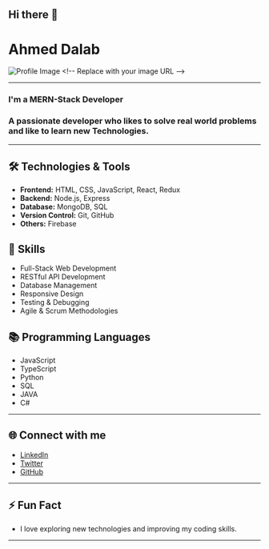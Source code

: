 ## Hi there 👋

<!--
**ahmed-dalab/ahmed-dalab** is a ✨ _special_ ✨ repository because its `README.md` (this file) appears on your GitHub profile.
-->

# Ahmed Dalab
![Profile Image]([https://www.google.com/search?q=developer+image+png&oq=developer+image+&gs_lcrp=EgZjaHJvbWUqBwgBEAAYgAQyBggAEEUYOTIHCAEQABiABDIHCAIQABiABDIHCAMQABiABDIHCAQQABiABDIHCAUQABiABDIHCAYQABiABDIHCAcQABiABDIHCAgQABiABDIJCAkQABgKGIAE0gEIOTI1MWowajeoAgiwAgE&sourceid=chrome&ie=UTF-8#vhid=qkgBvXpxIDHwtM&vssid=l](https://firebasestorage.googleapis.com/v0/b/dalabsite.appspot.com/o/thumbnail%2FE5fmK6lywBZgh38KZCLJmEaOv5q1%2FIMG_0131.jpg?alt=media&token=f6d754a0-9283-4cde-a893-df040c6bb48a)) <!-- Replace with your image URL -->

---

### I'm a MERN-Stack Developer

### A passionate developer who likes to solve real world problems and like to learn new Technologies.
---

## 🛠 Technologies & Tools

- **Frontend:** HTML, CSS, JavaScript, React, Redux
- **Backend:** Node.js, Express
- **Database:** MongoDB, SQL
- **Version Control:** Git, GitHub
- **Others:** Firebase

## 💼 Skills

- Full-Stack Web Development
- RESTful API Development
- Database Management
- Responsive Design
- Testing & Debugging
- Agile & Scrum Methodologies

## 📚 Programming Languages

- JavaScript
- TypeScript
- Python
- SQL
- JAVA
- C#

---

## 🌐 Connect with me

- [LinkedIn](https://www.linkedin.com/in/your-linkedin-profile)
- [Twitter](https://twitter.com/your-twitter-handle)
- [GitHub](https://github.com/your-github-username)

---

## ⚡ Fun Fact
- I love exploring new technologies and improving my coding skills.

---

<!-- Optionally, you can include more sections or personal anecdotes to make your profile more engaging -->
